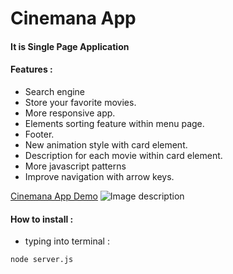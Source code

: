 # Cinemana App
#### It is Single Page Application

#### Features :
  - Search engine
  - Store your favorite movies.
  - More responsive app.
  - Elements sorting feature within menu page.
  - Footer.
  - New animation style with card element.    
  - Description for each movie within card element.    
  - More javascript patterns    
  - Improve navigation with arrow keys.

[Cinemana App Demo](https://cinemana-spa.herokuapp.com/)
![Image description](https://cinemana-spa.herokuapp.com/assets/images/cover.jpg)

#### How to install :
  - typing into terminal :

```bash
node server.js
```
    
    
    
